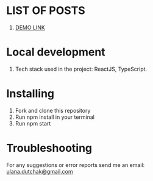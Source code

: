 # LIST OF POSTS

1. [DEMO LINK](https://uladutchak.github.io/List-of-posts/)

# Local development

1. Tech stack used in the project: ReactJS, TypeScript.


# Installing
1. Fork and clone this repository
2. Run npm install in your terminal
3. Run npm start
# Troubleshooting
For any suggestions or error reports send me an email: ulana.dutchak@gmail.com

